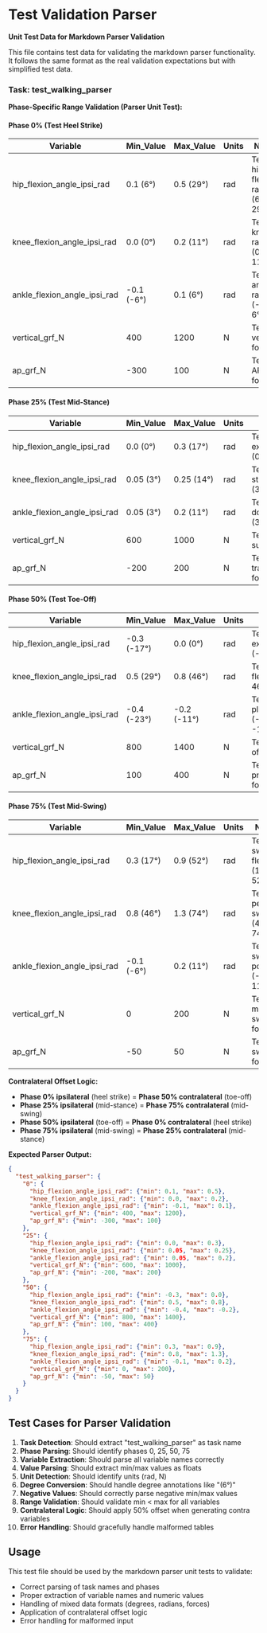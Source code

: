 # Test Validation Parser

**Unit Test Data for Markdown Parser Validation**

This file contains test data for validating the markdown parser functionality. It follows the same format as the real validation expectations but with simplified test data.

### Task: test_walking_parser

**Phase-Specific Range Validation (Parser Unit Test):**

#### Phase 0% (Test Heel Strike)
| Variable | Min_Value | Max_Value | Units | Notes |
|----------|-----------|-----------|-------|-------|
| hip_flexion_angle_ipsi_rad | 0.1 (6°) | 0.5 (29°) | rad | Test hip flexion range (6-29°) |
| knee_flexion_angle_ipsi_rad | 0.0 (0°) | 0.2 (11°) | rad | Test knee range (0-11°) |
| ankle_flexion_angle_ipsi_rad | -0.1 (-6°) | 0.1 (6°) | rad | Test ankle range (-6 to 6°) |
| vertical_grf_N | 400 | 1200 | N | Test vertical forces |
| ap_grf_N | -300 | 100 | N | Test AP forces |

#### Phase 25% (Test Mid-Stance)
| Variable | Min_Value | Max_Value | Units | Notes |
|----------|-----------|-----------|-------|-------|
| hip_flexion_angle_ipsi_rad | 0.0 (0°) | 0.3 (17°) | rad | Test hip extension (0-17°) |
| knee_flexion_angle_ipsi_rad | 0.05 (3°) | 0.25 (14°) | rad | Test knee stability (3-14°) |
| ankle_flexion_angle_ipsi_rad | 0.05 (3°) | 0.2 (11°) | rad | Test dorsiflexion (3-11°) |
| vertical_grf_N | 600 | 1000 | N | Test single support |
| ap_grf_N | -200 | 200 | N | Test transition forces |

#### Phase 50% (Test Toe-Off)
| Variable | Min_Value | Max_Value | Units | Notes |
|----------|-----------|-----------|-------|-------|
| hip_flexion_angle_ipsi_rad | -0.3 (-17°) | 0.0 (0°) | rad | Test hip extension (-17 to 0°) |
| knee_flexion_angle_ipsi_rad | 0.5 (29°) | 0.8 (46°) | rad | Test knee flexion (29-46°) |
| ankle_flexion_angle_ipsi_rad | -0.4 (-23°) | -0.2 (-11°) | rad | Test plantarflexion (-23 to -11°) |
| vertical_grf_N | 800 | 1400 | N | Test push-off forces |
| ap_grf_N | 100 | 400 | N | Test propulsive forces |

#### Phase 75% (Test Mid-Swing)
| Variable | Min_Value | Max_Value | Units | Notes |
|----------|-----------|-----------|-------|-------|
| hip_flexion_angle_ipsi_rad | 0.3 (17°) | 0.9 (52°) | rad | Test swing flexion (17-52°) |
| knee_flexion_angle_ipsi_rad | 0.8 (46°) | 1.3 (74°) | rad | Test peak swing (46-74°) |
| ankle_flexion_angle_ipsi_rad | -0.1 (-6°) | 0.2 (11°) | rad | Test swing position (-6 to 11°) |
| vertical_grf_N | 0 | 200 | N | Test minimal swing forces |
| ap_grf_N | -50 | 50 | N | Test swing forces |

**Contralateral Offset Logic:**
- **Phase 0% ipsilateral** (heel strike) = **Phase 50% contralateral** (toe-off)
- **Phase 25% ipsilateral** (mid-stance) = **Phase 75% contralateral** (mid-swing)
- **Phase 50% ipsilateral** (toe-off) = **Phase 0% contralateral** (heel strike)
- **Phase 75% ipsilateral** (mid-swing) = **Phase 25% contralateral** (mid-stance)

**Expected Parser Output:**
```json
{
  "test_walking_parser": {
    "0": {
      "hip_flexion_angle_ipsi_rad": {"min": 0.1, "max": 0.5},
      "knee_flexion_angle_ipsi_rad": {"min": 0.0, "max": 0.2},
      "ankle_flexion_angle_ipsi_rad": {"min": -0.1, "max": 0.1},
      "vertical_grf_N": {"min": 400, "max": 1200},
      "ap_grf_N": {"min": -300, "max": 100}
    },
    "25": {
      "hip_flexion_angle_ipsi_rad": {"min": 0.0, "max": 0.3},
      "knee_flexion_angle_ipsi_rad": {"min": 0.05, "max": 0.25},
      "ankle_flexion_angle_ipsi_rad": {"min": 0.05, "max": 0.2},
      "vertical_grf_N": {"min": 600, "max": 1000},
      "ap_grf_N": {"min": -200, "max": 200}
    },
    "50": {
      "hip_flexion_angle_ipsi_rad": {"min": -0.3, "max": 0.0},
      "knee_flexion_angle_ipsi_rad": {"min": 0.5, "max": 0.8},
      "ankle_flexion_angle_ipsi_rad": {"min": -0.4, "max": -0.2},
      "vertical_grf_N": {"min": 800, "max": 1400},
      "ap_grf_N": {"min": 100, "max": 400}
    },
    "75": {
      "hip_flexion_angle_ipsi_rad": {"min": 0.3, "max": 0.9},
      "knee_flexion_angle_ipsi_rad": {"min": 0.8, "max": 1.3},
      "ankle_flexion_angle_ipsi_rad": {"min": -0.1, "max": 0.2},
      "vertical_grf_N": {"min": 0, "max": 200},
      "ap_grf_N": {"min": -50, "max": 50}
    }
  }
}
```

## Test Cases for Parser Validation

1. **Task Detection**: Should extract "test_walking_parser" as task name
2. **Phase Parsing**: Should identify phases 0, 25, 50, 75
3. **Variable Extraction**: Should parse all variable names correctly
4. **Value Parsing**: Should extract min/max values as floats
5. **Unit Detection**: Should identify units (rad, N)
6. **Degree Conversion**: Should handle degree annotations like "(6°)"
7. **Negative Values**: Should correctly parse negative min/max values
8. **Range Validation**: Should validate min < max for all variables
9. **Contralateral Logic**: Should apply 50% offset when generating contra variables
10. **Error Handling**: Should gracefully handle malformed tables

## Usage

This test file should be used by the markdown parser unit tests to validate:
- Correct parsing of task names and phases
- Proper extraction of variable names and numeric values
- Handling of mixed data formats (degrees, radians, forces)
- Application of contralateral offset logic
- Error handling for malformed input